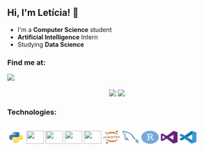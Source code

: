## Hi, I'm Letícia! 👋

- I'm a **Computer Science** student
- **Artificial Intelligence** Intern
- Studying **Data Science**

### Find me at:

<div>
  <a href="https://www.linkedin.com/in/leticia-rossaneis-antunes-da-silva/"><img src="https://img.shields.io/badge/LinkedIn-Profile-informational?style=flat&logo=linkedin&logoColor=white&color=0D76A8"></a>
</div>
<br>

<div align="center">
  <img height="150em" src="https://github-readme-stats.vercel.app/api?username=lehross&show_icons=true&theme=dracula&include_all_commits=true&count_private=true"/>
  <img height="150em" src="https://github-readme-stats.vercel.app/api/top-langs/?username=lehross&layout=compact&hide=html&theme=dracula&count_private=true&langs_count=10"/>
</div>

### Technologies:
  
<div><br>
  <img align="center" height="30" width="40" src="https://raw.githubusercontent.com/devicons/devicon/master/icons/python/python-original.svg">
  <img align="center" height="30" width="40" src="https://raw.githubusercontent.com/jmnote/z-icons/master/svg/csharp.svg">
  <img align="center" height="30" width="40" src="https://raw.githubusercontent.com/jmnote/z-icons/master/svg/r.svg">
  <img align="center" height="30" width="40" src="https://raw.githubusercontent.com/jmnote/z-icons/master/svg/java.svg">
  <img align="center" height="30" width="40" src="https://cdn.jsdelivr.net/gh/devicons/devicon/icons/git/git-original.svg" />
  <img align="center" height="30" width="40" src="https://raw.githubusercontent.com/devicons/devicon/master/icons/jupyter/jupyter-original-wordmark.svg">
  <img align="center" height="30" width="40" src="https://raw.githubusercontent.com/devicons/devicon/master/icons/mysql/mysql-original.svg">
  <img align="center" height="30" width="40" src="https://raw.githubusercontent.com/devicons/devicon/master/icons/rstudio/rstudio-original.svg">
  <img align="center" height="30" width="40" src="https://raw.githubusercontent.com/devicons/devicon/master/icons/visualstudio/visualstudio-plain.svg">
  <img align="center" height="30" width="40" src="https://raw.githubusercontent.com/devicons/devicon/master/icons/vscode/vscode-original.svg">
